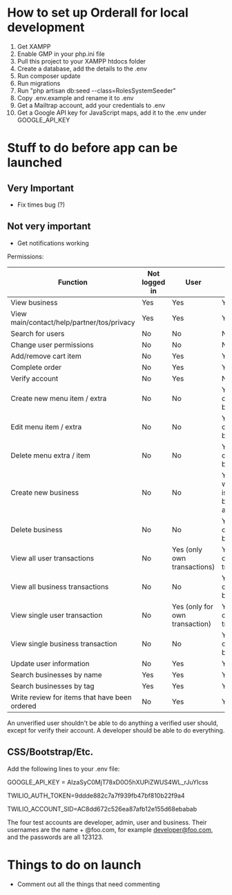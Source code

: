 # How to set up Orderall for local development

1. Get XAMPP
2. Enable GMP in your php.ini file
3. Pull this project to your XAMPP htdocs folder
4. Create a database, add the details to the .env
5. Run composer update
6. Run migrations
7. Run "php artisan db:seed --class=RolesSystemSeeder"
8. Copy .env.example and rename it to .env
9. Get a Mailtrap account, add your credentials to .env
10. Get a Google API key for JavaScript maps, add it to the .env under GOOGLE_API_KEY

# Stuff to do before app can be launched

## Very Important

- Fix times bug (?)

## Not very important

- Get notifications working

Permissions:

| Function | Not logged in | User | Business | Admin |
|----------|---------------|------|----------|-------|
| View business | Yes | Yes | Yes | Yes |
| View main/contact/help/partner/tos/privacy | Yes | Yes | Yes | Yes |
| Search for users| No           | No   | No       | Yes   |
| Change user permissions | No | No | No | Yes |
| Add/remove cart item | No    | Yes  | Yes      | Yes   |
| Complete order | No | Yes | Yes | Yes |
| Verify account | No | Yes | No | No |
| Create new menu item / extra | No | No | Yes (only own business) | Yes |
| Edit menu item / extra | No | No | Yes (only own business) | Yes |
| Delete menu extra / item | No | No | Yes (only own business) | Yes |
| Create new business | No | No | Yes (only when there is no business associated) | Yes |
| Delete business | No | No | Yes (only own business) | Yes |
| View all user transactions | No | Yes (only own transactions) | Yes (only own transactions) | Yes |
| View all business transactions | No | No | Yes (only for own business) | Yes |
| View single user transaction | No | Yes (only for own transaction) | Yes (only for own transaction) | Yes |
| View single business transaction | No | No | Yes (only own business) | Yes |
| Update user information | No | Yes | Yes | Yes |
| Search businesses by name | Yes | Yes | Yes | Yes |
| Search businesses by tag | Yes | Yes | Yes | Yes |
| Write review for items that have been ordered | No | Yes | Yes | Yes |

An unverified user shouldn't be able to do anything a verified user should, except for verify their account.
A developer should be able to do everything.

## CSS/Bootstrap/Etc.

Add the following lines to your .env file:

GOOGLE_API_KEY = AIzaSyC0MjT78xD0O5hXUPiZWUS4WL_rJuYIcss

TWILIO_AUTH_TOKEN=9ddde882c7a7f939fb47bf810b22f9a4

TWILIO_ACCOUNT_SID=AC8dd672c526ea87afb12e155d68ebabab

The four test accounts are developer, admin, user and business. Their usernames are the name + @foo.com, for example developer@foo.com, and the passwords are all 123123.

# Things to do on launch

- Comment out all the things that need commenting
